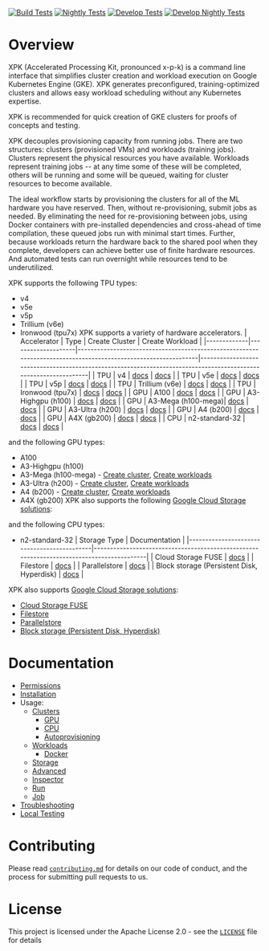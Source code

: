 <!--
 Copyright 2025 Google LLC

 Licensed under the Apache License, Version 2.0 (the "License");
 you may not use this file except in compliance with the License.
 You may obtain a copy of the License at

      https://www.apache.org/licenses/LICENSE-2.0

 Unless required by applicable law or agreed to in writing, software
 distributed under the License is distributed on an "AS IS" BASIS,
 WITHOUT WARRANTIES OR CONDITIONS OF ANY KIND, either express or implied.
 See the License for the specific language governing permissions and
 limitations under the License.
 -->

[![Build Tests](https://github.com/google/xpk/actions/workflows/build_tests.yaml/badge.svg?query=branch%3Amain)](https://github.com/google/xpk/actions/workflows/build_tests.yaml?query=branch%3Amain)
[![Nightly Tests](https://github.com/google/xpk/actions/workflows/nightly_tests.yaml/badge.svg?query=branch%3Amain)](https://github.com/google/xpk/actions/workflows/nightly_tests.yaml?query=branch%3Amain)
[![Develop Tests](https://github.com/AI-Hypercomputer/xpk/actions/workflows/build_tests.yaml/badge.svg?query=branch%3Adevelop)](https://github.com/AI-Hypercomputer/xpk/actions/workflows/build_tests.yaml?query=branch%3Adevelop)
[![Develop Nightly Tests](https://github.com/AI-Hypercomputer/xpk/actions/workflows/nightly_tests.yaml/badge.svg?query=branch%3Adevelop)](https://github.com/AI-Hypercomputer/xpk/actions/workflows/nightly_tests.yaml?query=branch%3Adevelop)

# Overview

XPK (Accelerated Processing Kit, pronounced x-p-k) is a command line interface that simplifies cluster creation and workload execution on Google Kubernetes Engine (GKE). XPK generates preconfigured, training-optimized clusters and allows easy workload scheduling without any Kubernetes expertise.

XPK is recommended for quick creation of GKE clusters for proofs of concepts and testing.

XPK decouples provisioning capacity from running jobs. There are two structures: clusters (provisioned VMs) and workloads (training jobs). Clusters represent the physical resources you have available. Workloads represent training jobs -- at any time some of these will be completed, others will be running and some will be queued, waiting for cluster resources to become available.

The ideal workflow starts by provisioning the clusters for all of the ML
hardware you have reserved. Then, without re-provisioning, submit jobs as
needed. By eliminating the need for re-provisioning between jobs, using Docker
containers with pre-installed dependencies and cross-ahead of time compilation,
these queued jobs run with minimal start times. Further, because workloads
return the hardware back to the shared pool when they complete, developers can
achieve better use of finite hardware resources. And automated tests can run
overnight while resources tend to be underutilized.

XPK supports the following TPU types:
* v4
* v5e
* v5p
* Trillium (v6e)
* Ironwood (tpu7x)
XPK supports a variety of hardware accelerators.
| Accelerator | Type               | Create Cluster                                                                                                | Create Workload                                                                                                 |
|-------------|--------------------|---------------------------------------------------------------------------------------------------------------|-----------------------------------------------------------------------------------------------------------------|
| TPU         | v4                 | [docs](./docs/usage/clusters.md)                                                                              | [docs](./docs/usage/workloads.md)                                                                               |
| TPU         | v5e                | [docs](./docs/usage/clusters.md)                                                                              | [docs](./docs/usage/workloads.md)                                                                               |
| TPU         | v5p                | [docs](./docs/usage/clusters.md)                                                                              | [docs](./docs/usage/workloads.md)                                                                               |
| TPU         | Trillium (v6e)     | [docs](./docs/usage/clusters.md)                                                                              | [docs](./docs/usage/workloads.md)                                                                               |
| TPU         | Ironwood (tpu7x)   | [docs](./docs/usage/clusters.md)                                                                              | [docs](./docs/usage/workloads.md)                                                                               |
| GPU         | A100               | [docs](./docs/usage/gpu.md)                                                                                   | [docs](./docs/usage/workloads.md)                                                                               |
| GPU         | A3-Highgpu (h100)  | [docs](./docs/usage/gpu.md)                                                                                   | [docs](./docs/usage/workloads.md)                                                                               |
| GPU         | A3-Mega (h100-mega)| [docs](./docs/usage/clusters.md#provisioning-a3-ultra-a3-mega-and-a4-clusters-gpu-machines)                   | [docs](./docs/usage/workloads.md#workloads-for-a3-ultra-a3-mega-and-a4-clusters-gpu-machines)                   |
| GPU         | A3-Ultra (h200)    | [docs](./docs/usage/clusters.md#provisioning-a3-ultra-a3-mega-and-a4-clusters-gpu-machines)                   | [docs](./docs/usage/workloads.md#workloads-for-a3-ultra-a3-mega-and-a4-clusters-gpu-machines)                   |
| GPU         | A4 (b200)          | [docs](./docs/usage/clusters.md#provisioning-a3-ultra-a3-mega-and-a4-clusters-gpu-machines)                   | [docs](./docs/usage/workloads.md#workloads-for-a3-ultra-a3-mega-and-a4-clusters-gpu-machines)                   |
| GPU         | A4X (gb200)        | [docs](./docs/usage/gpu.md)                                                                                   | [docs](./docs/usage/workloads.md)                                                                               |
| CPU         | n2-standard-32     | [docs](./docs/usage/cpu.md)                                                                                   | [docs](./docs/usage/workloads.md)                                                                               |

and the following GPU types:
* A100
* A3-Highgpu (h100)
* A3-Mega (h100-mega) - [Create cluster](./docs/usage/clusters.md#provisioning-a3-ultra-a3-mega-and-a4-clusters-gpu-machines), [Create workloads](./docs/usage/workloads.md#workloads-for-a3-ultra-a3-mega-and-a4-clusters-gpu-machines)
* A3-Ultra (h200) - [Create cluster](./docs/usage/clusters.md#provisioning-a3-ultra-a3-mega-and-a4-clusters-gpu-machines), [Create workloads](./docs/usage/workloads.md#workloads-for-a3-ultra-a3-mega-and-a4-clusters-gpu-machines)
* A4 (b200) - [Create cluster](./docs/usage/clusters.md#provisioning-a3-ultra-a3-mega-and-a4-clusters-gpu-machines), [Create workloads](./docs/usage/workloads.md#workloads-for-a3-ultra-a3-mega-and-a4-clusters-gpu-machines)
* A4X (gb200)
XPK also supports the following [Google Cloud Storage solutions](./docs/usage/storage.md):

and the following CPU types:
* n2-standard-32
| Storage Type                               | Documentation                                                                            |
|--------------------------------------------|------------------------------------------------------------------------------------------|
| Cloud Storage FUSE                         | [docs](./docs/usage/storage.md#fuse)                                                     |
| Filestore                                  | [docs](./docs/usage/storage.md#filestore)                                                |
| Parallelstore                              | [docs](./docs/usage/storage.md#parallelstore)                                            |
| Block storage (Persistent Disk, Hyperdisk) | [docs](./docs/usage/storage.md#block-storage-persistent-disk-hyperdisk)                  |

XPK also supports [Google Cloud Storage solutions](./docs/usage/storage.md):
* [Cloud Storage FUSE](./docs/usage/storage.md#fuse)
* [Filestore](./docs/usage/storage.md#filestore)
* [Parallelstore](./docs/usage/storage.md#parallelstore)
* [Block storage (Persistent Disk, Hyperdisk)](./docs/usage/storage.md#block-storage-persistent-disk-hyperdisk)

# Documentation

* [Permissions](./docs/permissions.md)
* [Installation](./docs/installation.md)
* Usage:
  * [Clusters](./docs/usage/clusters.md)
    * [GPU](./docs/usage/gpu.md)
    * [CPU](./docs/usage/cpu.md)
    * [Autoprovisioning](./docs/usage/autoprovisioning.md)
  * [Workloads](./docs/usage/workloads.md)
    * [Docker](./docs/usage/docker.md)
  * [Storage](./docs/usage/storage.md)
  * [Advanced](./docs/usage/advanced.md)
  * [Inspector](./docs/usage/inspector.md)
  * [Run](./docs/usage/run.md)
  * [Job](./docs/usage/job.md)
* [Troubleshooting](./docs/troubleshooting.md)
* [Local Testing](./docs/local_testing.md)

# Contributing

Please read [`contributing.md`](./docs/contributing.md) for details on our code of conduct, and the process for submitting pull requests to us.

# License

This project is licensed under the Apache License 2.0 - see the [`LICENSE`](./LICENSE) file for details